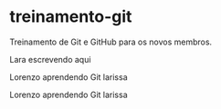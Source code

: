 # treinamento-git
Treinamento de Git e GitHub para os novos membros.

Lara escrevendo aqui

Lorenzo aprendendo Git
larissa

Lorenzo aprendendo Git
larissa
